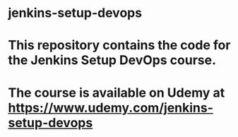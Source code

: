 # jenkins-setup-devops 
#
# This repository contains the code for the Jenkins Setup DevOps course.
#
# The course is available on Udemy at https://www.udemy.com/jenkins-setup-devops